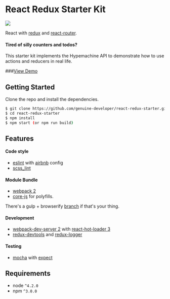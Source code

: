 React Redux Starter Kit
===

<a href="https://codeclimate.com/github/genuine-developer/react-redux-starter" target="_blank"><img src="https://codeclimate.com/github/genuine-developer/react-redux-starter/badges/gpa.svg" /></a>

React with [redux](https://github.com/rackt/redux) and [react-router](https://github.com/rackt/react-router).  

#### Tired of silly counters and todos?
This starter kit implements the Hypemachine API to demonstrate how to use actions and reducers in real life.

###[View Demo](http://genuine-developer.github.io/react-redux-starter/)

## Getting Started
Clone the repo and install the dependencies.

```bash
$ git clone https://github.com/genuine-developer/react-redux-starter.git
$ cd react-redux-starter
$ npm install
$ npm start (or npm run build)
```

## Features

#### Code style
- [eslint](https://github.com/eslint/eslint) with [airbnb](https://github.com/airbnb/javascript/tree/master/packages/eslint-config-airbnb) config
- [scss_lint](https://github.com/brigade/scss-lint)

#### Module Bundle
- [webpack 2](https://github.com/webpack/webpack)
- [core-js](https://github.com/zloirock/core-js) for polyfills.

There's a gulp + browserify [branch](https://github.com/genuine-developer/react-redux-starter/tree/browserify) if that's your thing.

#### Development
- [webpack-dev-server 2](https://github.com/webpack/webpack-dev-server) with [react-hot-loader 3](https://github.com/gaearon/react-hot-loader)  
- [redux-devtools](https://github.com/gaearon/redux-devtools) and [redux-logger](https://github.com/fcomb/redux-logger)

#### Testing
- [mocha](https://github.com/mochajs/mocha) with [expect](https://github.com/mjackson/expect)

## Requirements
- node `^4.2.0`
- npm `^3.0.0`

